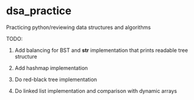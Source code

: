 dsa_practice
============

Practicing python/reviewing data structures and algorithms

TODO: 
1) Add balancing for BST and __str__ implementation that prints readable tree structure

2) Add hashmap implementation

3) Do red-black tree implementation

4) Do linked list implementation and comparison with dynamic arrays
